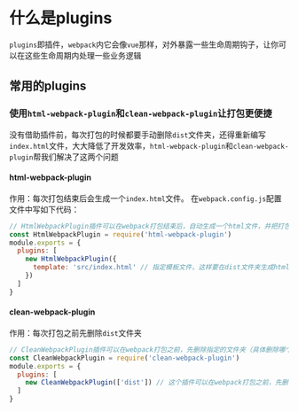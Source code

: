 # 什么是plugins
`plugins`即插件，`webpack`内它会像`vue`那样，对外暴露一些生命周期钩子，让你可以在这些生命周期内处理一些业务逻辑

## 常用的plugins

### 使用`html-webpack-plugin`和`clean-webpack-plugin`让打包更便捷
没有借助插件前，每次打包的时候都要手动删除`dist`文件夹，还得重新编写`index.html`文件，大大降低了开发效率，`html-webpack-plugin`和`clean-webpack-plugin`帮我们解决了这两个问题

#### html-webpack-plugin
作用：每次打包结束后会生成一个`index.html`文件。
在`webpack.config.js`配置文件中写如下代码：
```js
// HtmlWebpackPlugin插件可以在webpack打包结束后，自动生成一个html文件，并把打包后的js引入到该文件中
const HtmlWebpackPlugin = require('html-webpack-plugin')
module.exports = {
  plugins: [
    new HtmlWebpackPlugin({
      template: 'src/index.html' // 指定模板文件，这样要在dist文件夹生成html文件时，会以这个src下的index.html作为模板，把打包好的js文件插入都里面，vue脚手架下打包后在dist文件夹下生成的index.html文件相信应该也是这样使用，以public文件夹下的index.html作为模板
    })
  ]
}
```

#### clean-webpack-plugin
作用：每次打包之前先删除`dist`文件夹
```js
// CleanWebpackPlugin插件可以在webpack打包之前，先删除指定的文件夹（具体删除哪个根据new CleanWebpackPlugin(['dist'])时传入的参数决定）
const CleanWebpackPlugin = require('clean-webpack-plugin')
module.exports = {
  plugins: [
    new CleanWebpackPlugin(['dist']) // 这个插件可以在webpack打包之前，先删除指定的文件夹，比如这里是指定删除dist文件夹
  ]
}
```
